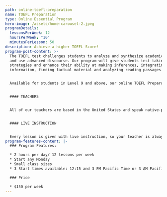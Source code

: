 ```yaml
---
path: online-toefl-preparation
name: TOEFL Preparation
type: Online Essential Program
hero-image: /assets/home-carousel-2.jpeg
programDetails:
  lessonsPerWeek: 12
  hoursPerWeek: "10"
  minutesPerLesson: 50
description: Achieve a higher TOEFL Score!
program-post-content: >-
  The TOEFL test challenges students to analyze and synthesize academic passages
  and use advanced discourse. Our program will give students test-taking
  strategies and enhance their ability at making inferences, integrating
  information, finding factual material and analyzing reading passages.


  Available for students in Level 9 and above, our online TOEFL Preparation course includes a rigorous review of all components of the test and extensive text practice, allowing students to achieve higher scores.


  #### TEACHERS


  All of our teachers are based in the United States and speak native-proficient level English. Every teacher has a TEFL Certificate or Master's Degree and extensive instructional experience.


  #### LIVE INSTRUCTION


  Every lesson is given with live instruction, so your teacher is always there to provide feedback and correction. You'll meet and practice with students from around the world as you improve your English skills together!
program-features-content: |-
  ### Program Features:

  * 2 hours per day/ 12 lessons per week
  * Start any Monday 
  * Small class sizes
  * 3 Start times available: 12:15 and 3 PM Pacific Time or 3 AM Pacific Time

  ### Price

  * $150 per week
---
```

